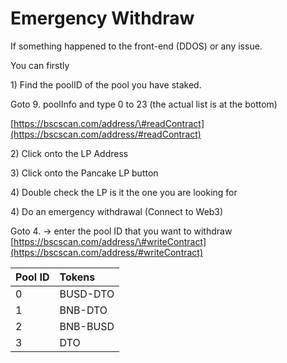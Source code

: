 # Emergency Withdraw

If something happened to the front-end \(DDOS\) or any issue.

You can firstly

1\) Find the poolID of the pool you have staked.

Goto 9. poolInfo and type 0 to 23 \(the actual list is at the bottom\)

[https://bscscan.com/address/\#readContract](https://bscscan.com/address/#readContract)

2\) Click onto the LP Address

3\) Click onto the Pancake LP button

4\) Double check the LP is it the one you are looking for

4\) Do an emergency withdrawal \(Connect to Web3\)

Goto 4. -&gt; enter the pool ID that you want to withdraw [https://bscscan.com/address/\#writeContract](https://bscscan.com/address/#writeContract)

| Pool ID | Tokens |
| :--- | :--- |
| 0 | BUSD-DTO |
| 1 | BNB-DTO |
| 2 | BNB-BUSD |
| 3 | DTO |


